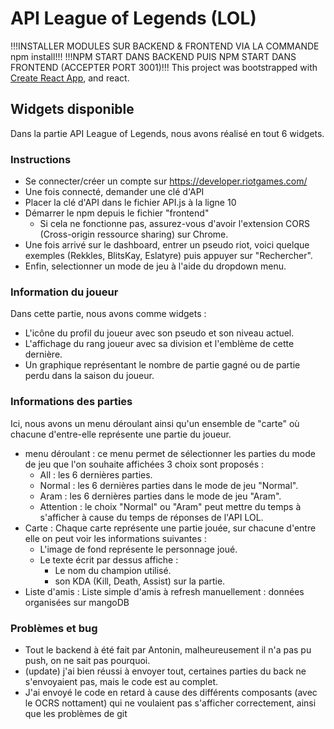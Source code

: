 # API League of Legends (LOL)
!!!INSTALLER MODULES SUR BACKEND & FRONTEND VIA LA COMMANDE npm install!!!
!!!NPM START DANS BACKEND PUIS NPM START DANS FRONTEND (ACCEPTER PORT 3001)!!!
This project was bootstrapped with [Create React App](https://github.com/facebook/create-react-app), and react.

## Widgets disponible

Dans la partie API League of Legends, nous avons réalisé en tout 6 widgets.

### Instructions

- Se connecter/créer un compte sur https://developer.riotgames.com/ 
- Une fois connecté, demander une clé d'API
- Placer la clé d'API dans le fichier API.js à la ligne 10
- Démarrer le npm depuis le fichier "frontend"
  - Si cela ne fonctionne pas, assurez-vous d'avoir l'extension CORS (Cross-origin ressource sharing) sur Chrome. 
- Une fois arrivé sur le dashboard, entrer un pseudo riot, voici quelque exemples (Rekkles, BlitsKay, Eslatyre) puis appuyer sur "Rechercher".
- Enfin, selectionner un mode de jeu à l'aide du dropdown menu.

### Information du joueur

Dans cette partie, nous avons comme widgets :
- L'icône du profil du joueur avec son pseudo et son niveau actuel.
- L'affichage du rang joueur avec sa division et l'emblème de cette dernière.
- Un graphique représentant le nombre de partie gagné ou de partie perdu dans la saison du joueur.

### Informations des parties

Ici, nous avons un menu déroulant ainsi qu'un ensemble de "carte" où chacune d'entre-elle représente une partie du joueur.
- menu déroulant : ce menu permet de sélectionner les parties du mode de jeu que l'on souhaite affichées 3 choix sont proposés :
  - All : les 6 dernières parties.
  - Normal : les 6 dernières parties dans le mode de jeu "Normal".
  - Aram : les 6 dernières parties dans le mode de jeu "Aram".
  - Attention : le choix "Normal" ou "Aram" peut mettre du temps à s'afficher à cause du temps de réponses de l'API LOL.
- Carte : Chaque carte représente une partie jouée, sur chacune d'entre elle  on peut voir les informations suivantes :
  - L'image de fond représente le personnage joué.
  - Le texte écrit par dessus affiche :
    - Le nom du champion utilisé.
    - son KDA (Kill, Death, Assist) sur la partie.
- Liste d'amis : Liste simple d'amis à refresh manuellement : données organisées sur mangoDB


### Problèmes et bug
- Tout le backend à été fait par Antonin, malheureusement il n'a pas pu push, on ne sait pas pourquoi.
- (update) j'ai bien réussi à envoyer tout, certaines parties du back ne s'envoyaient pas, mais le code est au complet.
- J'ai envoyé le code en retard à cause des différents composants (avec le OCRS nottament) qui ne voulaient pas s'afficher correctement, ainsi que les problèmes de git
